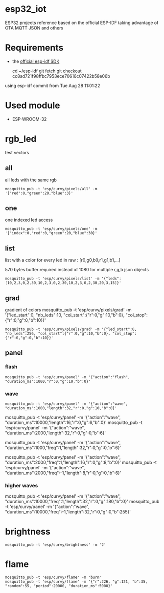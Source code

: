 # esp32_iot
ESP32 projects reference based on the official ESP-IDF taking advantage of OTA MQTT JSON and others

# Requirements
* the [official esp-idf SDK](https://github.com/espressif/esp-idf)

    cd ~/esp-idf
    git fetch
    git checkout cc8ad721f98ffbc7953ece70616c07422b58e06b

using esp-idf commit from Tue Aug 28 11:01:22

# Used module
* ESP-WROOM-32

# rgb_led
test vectors
## all
all leds with the same rgb

    mosquitto_pub -t 'esp/curvy/pixels/all' -m '{"red":0,"green":20,"blue":3}'
## one
one indexed led access

    mosquitto_pub -t 'esp/curvy/pixels/one' -m '{"index":0,"red":0,"green":20,"blue":30}'
## list
list with a color for every led in raw : [r0,g0,b0,r1,g1,b1,...]

570 bytes buffer required instead of 1080 for multiple r,g,b json objects

    mosquitto_pub -t 'esp/curvy/pixels/list' -m '{"leds":[10,2,3,0,2,30,10,2,3,0,2,30,10,2,3,0,2,30,20,3,15]}'
## grad
gradient of colors
    mosquitto_pub -t 'esp/curvy/pixels/grad' -m '{"led_start":0, "nb_leds":10, "col_start":{"r":0,"g":10,"b":0}, "col_stop":{"r":0,"g":0,"b":10}}'

    mosquitto_pub -t 'esp/curvy/pixels/grad' -m '{"led_start":0, "nb_leds":256, "col_start":{"r":0,"g":10,"b":0}, "col_stop":{"r":0,"g":0,"b":10}}'

## panel
### flash
    mosquitto_pub -t 'esp/curvy/panel' -m '{"action":"flash", "duration_ms":1000,"r":0,"g":10,"b":0}'

### wave
    mosquitto_pub -t 'esp/curvy/panel' -m '{"action":"wave", "duration_ms":1000,"length":32,"r":0,"g":10,"b":0}'

mosquitto_pub -t 'esp/curvy/panel' -m '{"action":"wave", "duration_ms":10000,"length":16,"r":0,"g":6,"b":0}'
mosquitto_pub -t 'esp/curvy/panel' -m '{"action":"wave", "duration_ms":2000,"length":32,"r":0,"g":0,"b":6}'

mosquitto_pub -t 'esp/curvy/panel' -m '{"action":"wave", "duration_ms":1000,"freq":1,"length":32,"r":0,"g":0,"b":6}'


mosquitto_pub -t 'esp/curvy/panel' -m '{"action":"wave", "duration_ms":2000,"freq":1,"length":16,"r":0,"g":8,"b":0}'
mosquitto_pub -t 'esp/curvy/panel' -m '{"action":"wave", "duration_ms":2000,"freq":-1,"length":8,"r":0,"g":0,"b":6}'

### higher waves
mosquitto_pub -t 'esp/curvy/panel' -m '{"action":"wave", "duration_ms":10000,"freq":1,"length":32,"r":0,"g":180,"b":0}'
mosquitto_pub -t 'esp/curvy/panel' -m '{"action":"wave", "duration_ms":10000,"freq":-1,"length":32,"r":0,"g":0,"b":255}'

# brightness

    mosquitto_pub -t 'esp/curvy/brightness' -m '2'

# flame

    mosquitto_pub -t 'esp/curvy/flame' -m 'burn'
    mosquitto_pub -t 'esp/curvy/flame' -m '{"r":226, "g":121, "b":35, "random":55, "period":20000, "duration_ms":5000}'
